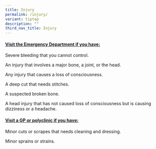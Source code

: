 ```yaml
---
title: Injury
permalink: /injury/
variant: tiptap
description: ""
third_nav_title: Injury
---
```

<h4><strong><u>Visit the Emergency Department if you have:</u></strong></h4>
<p>Severe bleeding that you cannot control.</p>
<p>An injury that involves a major bone, a joint, or the head.</p>
<p>Any injury that causes a loss of consciousness.</p>
<p>A deep cut that needs stitches.</p>
<p>A suspected broken bone.</p>
<p>A head injury that has not caused loss of consciousness but is causing
dizziness or a headache.</p>
<p></p>
<h4><strong><u>Visit a GP or polyclinic if you have:</u></strong></h4>
<p>Minor cuts or scrapes that needs cleaning and dressing.</p>
<p>Minor sprains or strains.</p>
<p></p>